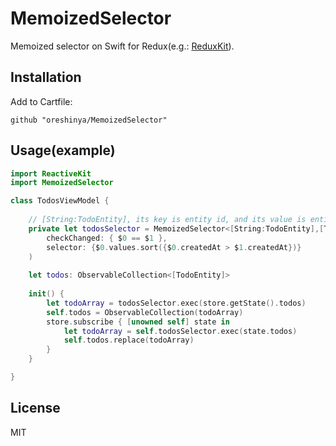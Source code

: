 # MemoizedSelector
Memoized selector on Swift for Redux(e.g.: [ReduxKit](https://github.com/ReduxKit/ReduxKit)).

## Installation

Add to Cartfile:

```
github "oreshinya/MemoizedSelector"
```

## Usage(example)

```swift
import ReactiveKit
import MemoizedSelector

class TodosViewModel {
    
    // [String:TodoEntity], its key is entity id, and its value is entity.
    private let todosSelector = MemoizedSelector<[String:TodoEntity],[TodoEntity]>(
        checkChanged: { $0 == $1 },
        selector: {$0.values.sort({$0.createdAt > $1.createdAt})}
    )
    
    let todos: ObservableCollection<[TodoEntity]>
    
    init() {
        let todoArray = todosSelector.exec(store.getState().todos)
        self.todos = ObservableCollection(todoArray)
        store.subscribe { [unowned self] state in
            let todoArray = self.todosSelector.exec(state.todos)
            self.todos.replace(todoArray)
        }
    }

}
```

## License
MIT
